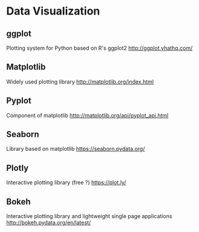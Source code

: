# Data Visualization

## ggplot

Plotting system for Python based on R's ggplot2
http://ggplot.yhathq.com/


## Matplotlib

Widely used plotting library
http://matplotlib.org/index.html


## Pyplot

Component of matplotlib
http://matplotlib.org/api/pyplot_api.html


## Seaborn

Library based on matplotlib
https://seaborn.pydata.org/


## Plotly

Interactive plotting library (free ?)
https://plot.ly/


## Bokeh

Interactive plotting library and lightweight single page applications
http://bokeh.pydata.org/en/latest/
